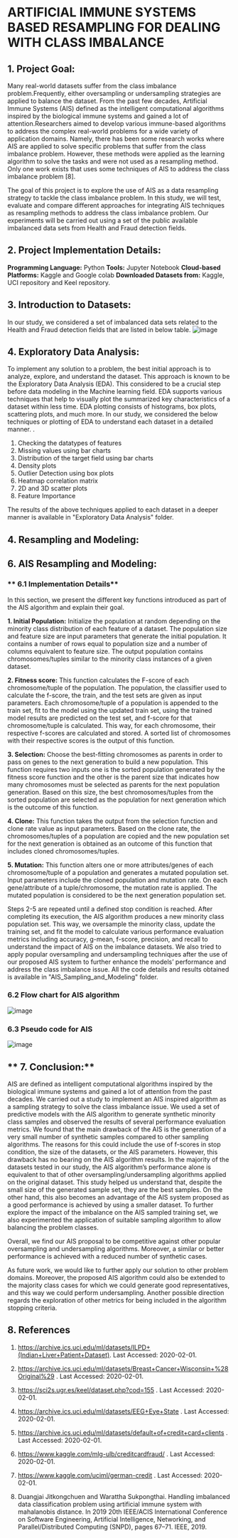 # **ARTIFICIAL IMMUNE SYSTEMS BASED RESAMPLING FOR DEALING WITH CLASS IMBALANCE**

## **1. Project Goal:**
Many real-world datasets suffer from the class imbalance problem.Frequently, either oversampling or undersampling strategies are applied to balance the dataset. From the past few decades, Artificial Immune Systems (AIS) defined as the intelligent computational algorithms inspired by the biological immune systems and gained a lot of attention.Researchers aimed to develop various immune-based algorithms to address the complex real-world problems for a wide variety of application domains. Namely, there has been some research works where AIS are applied to solve specific problems that suffer from the class imbalance problem. However, these methods were applied as the learning algorithm to solve the tasks and were not used as a resampling method. Only one work exists that uses some techniques of AIS to address the class imbalance problem [8].

The goal of this project is to explore the use of AIS as a data resampling strategy to tackle the class imbalance problem. In this study, we will test, evaluate and compare different approaches for integrating AIS techniques as resampling methods to address the class imbalance problem. Our experiments will be carried out using a set of the public available imbalanced data sets from Health and Fraud detection fields.

## **2. Project Implementation Details:**
**Programming Language:** Python
**Tools:** Jupyter Notebook
**Cloud-based Platforms:** Kaggle and Google colab
**Downloaded Datasets from:** Kaggle, UCI repository and Keel repository.

## **3. Introduction to Datasets:**
In our study, we considered a set of imbalanced data sets related to the Health and Fraud detection fields that are listed in below table.
![image](https://user-images.githubusercontent.com/58121387/115747984-c0ffa000-a363-11eb-991b-53b837382f12.png)

## **4. Exploratory Data Analysis:**
To implement any solution to a problem, the best initial approach is to analyze, explore, and understand the dataset. This approach is known to be the Exploratory Data Analysis (EDA). This considered to be a crucial step before data modeling in the Machine learning field. EDA supports various techniques that help to visually plot the summarized key characteristics of a dataset within less time. EDA plotting consists of histograms, box plots, scattering plots, and much more. In our study, we considered the below techniques or plotting of EDA to understand each dataset in a detailed manner.
.
1.	Checking the datatypes of features 
2.	Missing values using bar charts
3.	Distribution of the target field using bar charts
4.	Density plots
5.	Outlier Detection using box plots
6.	Heatmap correlation matrix
7.	2D and 3D scatter plots
8.	Feature Importance

The results of the above techniques applied to each dataset in a deeper manner is available in "Exploratory Data Analysis" folder.


## **4. Resampling and Modeling:**

## **6. AIS Resampling and Modeling:**
  ### ** 6.1 Implementation Details**
  
  In this section, we present the different key functions introduced as part of the AIS algorithm and explain their goal.
  
**1.	Initial Population:** Initialize the population at random depending on the minority class distribution of each feature of a dataset. The population size and feature size are input parameters that generate the initial population. It contains a number of rows equal to population size and a number of columns equivalent to feature size. The output population contains chromosomes/tuples similar to the minority class instances of a given dataset.

**2.	Fitness score:** This function calculates the F-score of each chromosome/tuple of the population. The population, the classifier used to calculate the f-score, the train, and the test sets are given as input parameters. Each chromosome/tuple of a population is appended to the train set, fit to the model using the updated train set, using the trained model results are predicted on the test set, and f-score for that chromosome/tuple is calculated. This way, for each chromosome, their respective f-scores are calculated and stored. A sorted list of chromosomes with their respective scores is the output of this function.

**3.	Selection:** Choose the best-fitting chromosomes as parents in order to pass on genes to the next generation to build a new population. This function requires two inputs one is the sorted population generated by the fitness score function and the other is the parent size that indicates how many chromosomes must be selected as parents for the next population generation. Based on this size, the best chromosomes/tuples from the sorted population are selected as the population for next generation which is the outcome of this function.

**4.	Clone:** This function takes the output from the selection function and clone rate value as input parameters. Based on the clone rate, the chromosomes/tuples of a population are copied and the new population set for the next generation is obtained as an outcome of this function that includes cloned chromosomes/tuples.

**5.	Mutation:** This function alters one or more attributes/genes of each chromosome/tuple of a population and generates a mutated population set. Input parameters include the cloned population and mutation rate. On each gene/attribute of a tuple/chromosome, the mutation rate is applied. The mutated population is considered to be the next generation population set.

Steps 2-5 are repeated until a defined stop condition is reached. After completing its execution, the AIS algorithm produces a new minority class population set. This way, we oversample the minority class, update the training set, and fit the model to calculate various performance evaluation metrics including accuracy, g-mean, f-score, precision, and recall to understand the impact of AIS on the imbalance datasets.  We also tried to apply popular oversampling and undersampling techniques after the use of our proposed AIS system to further enhance the models’ performance and address the class imbalance issue. All the code details and results obtained is available in "AIS_Sampling_and_Modeling" folder.

  ### **6.2 Flow chart for AIS algorithm**
  ![image](https://user-images.githubusercontent.com/58121387/115758300-f6f55200-a36c-11eb-9afe-765b8adc3586.png)

  ### **6.3 Pseudo code for AIS**
  ![image](https://user-images.githubusercontent.com/58121387/115759899-c6161c80-a36e-11eb-8b48-bb787c1b9b2d.png)

## ** 7. Conclusion:**
AIS are defined as intelligent computational algorithms inspired by the biological immune systems and gained a lot of attention from the past decades. We carried out a study to implement an AIS inspired algorithm as a sampling strategy to solve the class imbalance issue. We used a set of predictive models with the AIS algorithm to generate synthetic minority class samples and observed the results of several performance evaluation metrics. We found that the main drawback of the AIS is the generation of a very small number of synthetic samples compared to other sampling algorithms. The reasons for this could include the use of f-scores in stop condition, the size of the datasets, or the AIS parameters. However, this drawback has no bearing on the AIS algorithm results. In the majority of the datasets tested in our study, the AIS algorithm’s performance alone is equivalent to that of other oversampling/undersampling algorithms applied on the original dataset. This study helped us understand that, despite the small size of the generated sample set, they are the best samples. On the other hand, this also becomes an advantage of the AIS system proposed as a good performance is achieved by using a smaller dataset. To further explore the impact of the imbalance on the AIS sampled training set, we also experimented the application of suitable sampling algorithm to allow balancing the problem classes.

Overall, we find our AIS proposal to be competitive against other popular oversampling and undersampling algorithms. Moreover, a similar or better performance is achieved with a reduced number of synthetic cases. 

As future work, we would like to further apply our solution to other problem domains. Moreover, the proposed AIS algorithm could also be extended to the majority class cases for which we could generate good representatives, and this way we could perform undersampling. Another possible direction regards the exploration of other metrics for being included in the algorithm stopping criteria.



## **8. References**
1.	https://archive.ics.uci.edu/ml/datasets/ILPD+(Indian+Liver+Patient+Dataset). Last Accessed: 2020-02-01.   

2.	https://archive.ics.uci.edu/ml/datasets/Breast+Cancer+Wisconsin+%28Original%29 . Last Accessed: 2020-02-01.  

3.	https://sci2s.ugr.es/keel/dataset.php?cod=155 . Last Accessed: 2020-02-01.  

4.	https://archive.ics.uci.edu/ml/datasets/EEG+Eye+State . Last Accessed: 2020-02-01.  

5.	https://archive.ics.uci.edu/ml/datasets/default+of+credit+card+clients . Last Accessed: 2020-02-01.  
 
6.	https://www.kaggle.com/mlg-ulb/creditcardfraud/ . Last Accessed: 2020-02-01.  

7.	https://www.kaggle.com/uciml/german-credit . Last Accessed: 2020-02-01.  

8.	Duangjai Jitkongchuen and Warattha Sukpongthai.  Handling imbalanced data classification problem using artificial immune system with mahalanobis distance. In 2019   20th IEEE/ACIS International Conference on  Software  Engineering,  Artificial  Intelligence,  Networking, and  Parallel/Distributed Computing (SNPD), pages 67–71. IEEE, 2019.

